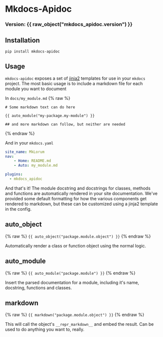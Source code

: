 # Mkdocs-Apidoc

### Version: {{ raw_object("mkdocs_apidoc.__version__") }}

## Installation

`pip install mkdocs-apidoc`

## Usage

`mkdocs-apidoc` exposes a set of [jinja2](https://jinja.palletsprojects.com/en/2.11.x/) templates
for use in your `mkdocs` project. The most basic usage is to include a markdown file for 
each module you want to document

In `docs/my_module.md`
{% raw %}
```
# Some markdown text can do here

{{ auto_module("my-package.my-module") }}

## and more markdown can follow, but neither are needed
```
{% endraw %}

And in your `mkdocs.yaml`
```yaml
site_name: MkLorum
nav:
    - Home: README.md
    - Auto: my_module.md

plugins:
  - mkdocs_apidoc
```

And that's it! The module docstring and docstrings for classes, methods
and functions are automatically rendered in your site documentation. We've
provided some default formatting for how the various components get rendered to markdown, 
but these can be customized using a jinja2 template in the config. 

## auto_object

{% raw %}
`{{ auto_object("package.module.object") }}`
{% endraw %}

Automatically render a class or function object using the normal logic. 

## auto_module

{% raw %}
`{{ auto_module("package.module") }}`
{% endraw %}

Insert the parsed documentation for a module, including it's name, docstring, 
functions and classes. 

## markdown

{% raw %}
`{{ markdown("package.module.object") }}`
{% endraw %}

This will call the object's `__repr_markdown__` and embed
the result. Can be used to do anything you want to, really. 